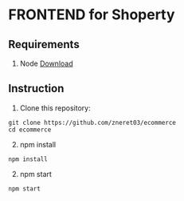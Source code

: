 # FRONTEND for Shoperty

## Requirements
1. Node [Download](https://nodejs.org/en/download/)

## Instruction
1. Clone this repository:
```
git clone https://github.com/zneret03/ecommerce
cd ecommerce
```
2. npm install
```
npm install
```
2. npm start
```
npm start
```
